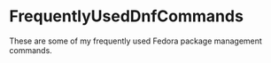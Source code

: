 # FrequentlyUsedDnfCommands
These are some of my frequently used Fedora package management commands.
